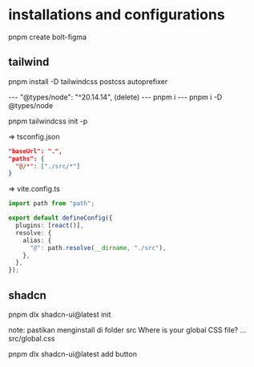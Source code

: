 # installations and configurations

pnpm create bolt-figma

## tailwind

pnpm install -D tailwindcss postcss autoprefixer

--- "@types/node": "^20.14.14", (delete)
--- pnpm i
--- pnpm i -D @types/node

pnpm tailwindcss init -p

=> tsconfig.json

```json
"baseUrl": ".",
"paths": {
  "@/*": ["./src/*"]
}
```

=> vite.config.ts

```ts
import path from "path";

export default defineConfig({
  plugins: [react()],
  resolve: {
    alias: {
      "@": path.resolve(__dirname, "./src"),
    },
  },
});
```

## shadcn

pnpm dlx shadcn-ui@latest init

note: pastikan menginstall di folder src
Where is your global CSS file? ... src/global.css

pnpm dlx shadcn-ui@latest add button
